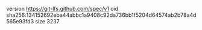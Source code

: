 version https://git-lfs.github.com/spec/v1
oid sha256:134152692eba44abbc1a9408c92da736bb1f5204d64574ab2b78a4d565e93fd3
size 3237
